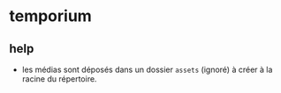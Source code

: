 # temporium

## help

- les médias sont déposés dans un dossier `assets` (ignoré) à créer à la racine du répertoire.
